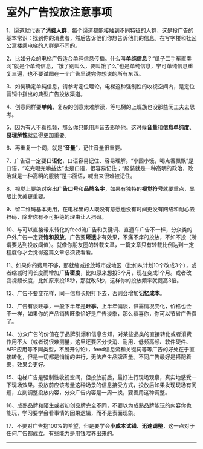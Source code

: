 室外广告投放注意事项
==============



1、渠道就代表了**消费人群**，每个渠道都能接触到不同特征的人群，这是投广告的基本常识：找到你的消费者，然后告诉他们你想告诉他们的信息。在写字楼和社区公寓楼乘电梯的人群是不同的。

2、比如分众的电梯广告适合单纯信息传播。什么叫**单纯信息**？“瓜子二手车直卖网”就是个单纯信息，“饿了别叫么，要叫饿了么”也是单纯信息，宁可单纯信息重复三遍，也不要试图在一个广告里说完你想说的所有东西。

3、如何确定单纯信息，请参考定位理论，电梯这种强制性的收视空间内，是定位营销中指出的典型广告投放渠道。

4、创意同样要**单纯**，复杂的创意太难解读，等电梯的上班族也没那些闲工夫去思考。

5、因为有人不看视频，那么你只能用声音去影响他。这时候**音量**和**信息单纯度**、**易理解性**就显得更加重要。

6、再重复一个词，就是“**音量**”，记住音量很重要。

7、广告语一定要**口语化**，口语容易记住、容易理解。“小困小饿，喝点香飘飘”是口语，“吃完喝完嚼益达”也是口语，很容易记住；“服装就是一种高明的政治，政治就是一种高明的服装”是书面语，喊出来很难被记住。

8、视觉上要绝对突出**广告口号**和**品牌名字**，如果有独特的**视觉符号**就要重点，显眼比优美更重要。

9、留二维码基本无用，在电梯里的人既没有意愿也没有时间更没有网络和耐心去扫码，除非你有不可拒绝的理由让人扫码。

10、与可以直接带来转化的feed流广告和关键词、直通车广告不一样，分众类的户外广告一定要**饱和投放**。广告要**砸透**才有效果，不痛不痒的投放，不如不投（所谓要达到投放阈值）。就像你朋友圈的转载文章，一篇文章只有转载比例达到一定程度你才会觉得这篇文章必须要看看。

11、如果你的费用不够，那就缩减投放城市或地区（比如从计划10个改成3个），或者缩减时间长度而增加**广告密度**，比如原来想投3个月，现在变成1个月。或者改变视频长度，比如原来投15秒，那就改5秒，这样你的投放频率就提高3倍。

12、广告不要变花样，同一信息长期打下去，否则会增加**记忆成本**。

13、广告有淡旺季，一般下半年是**旺季**，上半年偏淡，供需情况变化，价格也会不一样，如果你的产品销售旺季恰好是广告淡季，那么恭喜你，你可以节省广告费了。

14、分众广告的价值在于品牌引爆和信息告知，对某些品类的直接转化或者消费作用不大（或者说很难测量，这里还要区分快消、耐用、低频高频、软件硬件、APP应用等不同类型，不展开讨论），feed信息流和关键词等等广告的好处在于直接转化，但是一切都是悄悄的进行，无法产生品牌声量。不同广告最好是搭配着来，效果会更好。

15、电梯广告是强制性收视空间，但投放前后，最好进行现场观察，真实地感受一下现场效果。投放前应该考量这种场景的信息接受方式，投放后如果发现现场有问题，立刻调整投放内容，分众广告内容是一周一换，要善用这种调整。

16、成熟品牌和陌生或者初创品牌完全不同，不要以为成熟品牌能玩的内容你也能玩，学习要学会看事情的因果逻辑，而不是表面现象。

17、不要对广告抱100%的希望，但是要学会**小成本试错**、**迅速调整**，这一点对于任何广告都成立。有些能力是用钱喂养出来的。

---------
